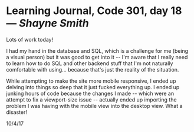 # Learning Journal, Code 301, day 18 — *Shayne Smith*

Lots of work today!

I had my hand in the database and SQL, which is a challenge for me (being a visual person) but it was good to get into it -- I'm aware that I really need to learn how to do SQL and other backend stuff that I'm not naturally comfortable with using... because that's just the reality of the situation.

While attempting to make the site more mobile responsive, I ended up delving into things so deep that it just fucked everything up. I ended up junking hours of code because the changes I made -- which were an attempt to fix a viewport-size issue -- actually ended up importing the problem I was having with the mobile view into the desktop view. What a disaster! 

10/4/17
